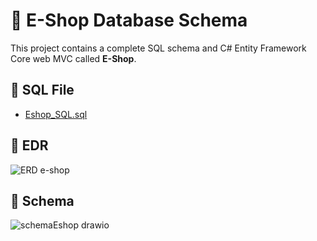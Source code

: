 # 🛒 E-Shop Database Schema

This project contains a complete SQL schema and C# Entity Framework Core web MVC called **E-Shop**.


## 📁 SQL File
- [Eshop_SQL.sql](./Eshop_SQL.sql)

## 📁 EDR
![ERD e-shop](https://github.com/user-attachments/assets/df7657d3-81cc-4d26-9a6e-6a0678f53d1e)

## 📁 Schema
![schemaEshop drawio](https://github.com/user-attachments/assets/bc24a292-b813-4bf1-80e0-f21bc66b043d)
